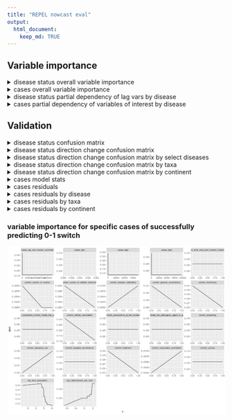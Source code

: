 ```yaml
---
title: "REPEL nowcast eval"
output: 
  html_document:
    keep_md: TRUE
---
```




## Variable importance
<details>
<summary>disease status overall variable importance</summary>
![](nowcast_model_eval_files/figure-html/ds-var-importance-1.png)<!-- -->
</details>

<details>
<summary>cases overall variable importance</summary>
![](nowcast_model_eval_files/figure-html/cs-var-importance-1.png)<!-- -->
</details>

<details>
<summary>disease status partial dependency of lag vars by disease</summary>
![](nowcast_model_eval_files/figure-html/ds-lag-pd-by-disease-1.png)<!-- -->
</details>

<details>
<summary>cases partial dependency of variables of interest by disease</summary>
![](nowcast_model_eval_files/figure-html/cs-lag-pd-by-disease-1.png)<!-- -->
</details>


## Validation








<details>
<summary>disease status confusion matrix</summary>
<table class="table" style="margin-left: auto; margin-right: auto;">
 <thead>
  <tr>
   <th style="text-align:left;"> .metric </th>
   <th style="text-align:left;"> desc </th>
   <th style="text-align:left;"> model </th>
   <th style="text-align:right;"> full_model </th>
  </tr>
 </thead>
<tbody>
  <tr>
   <td style="text-align:left;"> accuracy </td>
   <td style="text-align:left;"> proportion of the data that are predicted correctly </td>
   <td style="text-align:left;"> baseline </td>
   <td style="text-align:right;"> 0.92 </td>
  </tr>
  <tr>
   <td style="text-align:left;"> accuracy </td>
   <td style="text-align:left;"> proportion of the data that are predicted correctly </td>
   <td style="text-align:left;"> xgboost </td>
   <td style="text-align:right;"> 0.97 </td>
  </tr>
  <tr>
   <td style="text-align:left;"> kap </td>
   <td style="text-align:left;"> similar measure to accuracy(), but is normalized by the accuracy that would be expected by chance alone and is very useful when one or more classes have large frequency distributions. </td>
   <td style="text-align:left;"> baseline </td>
   <td style="text-align:right;"> 0.56 </td>
  </tr>
  <tr>
   <td style="text-align:left;"> kap </td>
   <td style="text-align:left;"> similar measure to accuracy(), but is normalized by the accuracy that would be expected by chance alone and is very useful when one or more classes have large frequency distributions. </td>
   <td style="text-align:left;"> xgboost </td>
   <td style="text-align:right;"> 0.87 </td>
  </tr>
</tbody>
</table>
</details>

<details>
<summary>disease status direction change confusion matrix</summary>
<table class="table" style="margin-left: auto; margin-right: auto;">
 <thead>
  <tr>
   <th style="text-align:left;"> .metric </th>
   <th style="text-align:left;"> desc </th>
   <th style="text-align:left;"> model </th>
   <th style="text-align:right;"> full_model </th>
  </tr>
 </thead>
<tbody>
  <tr>
   <td style="text-align:left;"> accuracy </td>
   <td style="text-align:left;"> proportion of the data that are predicted correctly </td>
   <td style="text-align:left;"> baseline </td>
   <td style="text-align:right;"> 0.92 </td>
  </tr>
  <tr>
   <td style="text-align:left;"> accuracy </td>
   <td style="text-align:left;"> proportion of the data that are predicted correctly </td>
   <td style="text-align:left;"> xgboost </td>
   <td style="text-align:right;"> 0.97 </td>
  </tr>
  <tr>
   <td style="text-align:left;"> kap </td>
   <td style="text-align:left;"> similar measure to accuracy(), but is normalized by the accuracy that would be expected by chance alone and is very useful when one or more classes have large frequency distributions. </td>
   <td style="text-align:left;"> baseline </td>
   <td style="text-align:right;"> 0.14 </td>
  </tr>
  <tr>
   <td style="text-align:left;"> kap </td>
   <td style="text-align:left;"> similar measure to accuracy(), but is normalized by the accuracy that would be expected by chance alone and is very useful when one or more classes have large frequency distributions. </td>
   <td style="text-align:left;"> xgboost </td>
   <td style="text-align:right;"> 0.48 </td>
  </tr>
</tbody>
</table>
Note there are baseline cases where disease status is positive but cases are NA, which are imputed in the model as 0. 
</details>


<details>
<summary>disease status direction change confusion matrix by select diseases</summary>
<table class="table" style="margin-left: auto; margin-right: auto;">
 <thead>
  <tr>
   <th style="text-align:left;"> Disease </th>
   <th style="text-align:left;"> Baseline Accuracy </th>
   <th style="text-align:left;"> REPEL (Overall/New Outbreaks) </th>
  </tr>
 </thead>
<tbody>
  <tr>
   <td style="text-align:left;"> foot and mouth disease </td>
   <td style="text-align:left;"> 67% </td>
   <td style="text-align:left;"> 100% / 100% </td>
  </tr>
  <tr>
   <td style="text-align:left;"> vesicular stomatitis </td>
   <td style="text-align:left;"> 62% </td>
   <td style="text-align:left;"> 98% / 93% </td>
  </tr>
  <tr>
   <td style="text-align:left;"> ovine bluetongue disease </td>
   <td style="text-align:left;"> 44% </td>
   <td style="text-align:left;"> 91% / 78% </td>
  </tr>
  <tr>
   <td style="text-align:left;"> rift valley fever </td>
   <td style="text-align:left;"> 44% </td>
   <td style="text-align:left;"> 83% / 68% </td>
  </tr>
  <tr>
   <td style="text-align:left;"> pleuropneumonia </td>
   <td style="text-align:left;"> 97% </td>
   <td style="text-align:left;"> 99% / 41% </td>
  </tr>
  <tr>
   <td style="text-align:left;"> peste des petits ruminants </td>
   <td style="text-align:left;"> 93% </td>
   <td style="text-align:left;"> 97% / 35% </td>
  </tr>
  <tr>
   <td style="text-align:left;"> ovine pox disease </td>
   <td style="text-align:left;"> 95% </td>
   <td style="text-align:left;"> 97% / 27% </td>
  </tr>
  <tr>
   <td style="text-align:left;"> lumpy skin disease </td>
   <td style="text-align:left;"> 95% </td>
   <td style="text-align:left;"> 95% / 20% </td>
  </tr>
  <tr>
   <td style="text-align:left;"> newcastle disease </td>
   <td style="text-align:left;"> 85% </td>
   <td style="text-align:left;"> 91% / 14% </td>
  </tr>
  <tr>
   <td style="text-align:left;"> african swine fever </td>
   <td style="text-align:left;"> 95% </td>
   <td style="text-align:left;"> 97% / 10% </td>
  </tr>
  <tr>
   <td style="text-align:left;"> highly pathogenic avian influenza </td>
   <td style="text-align:left;"> 94% </td>
   <td style="text-align:left;"> 94% / 9% </td>
  </tr>
  <tr>
   <td style="text-align:left;"> classical swine fever </td>
   <td style="text-align:left;"> 97% </td>
   <td style="text-align:left;"> 97% / 5% </td>
  </tr>
  <tr>
   <td style="text-align:left;"> swine vesicular disease </td>
   <td style="text-align:left;"> 100% </td>
   <td style="text-align:left;"> 100% / 0% </td>
  </tr>
  <tr>
   <td style="text-align:left;"> african horse sickness </td>
   <td style="text-align:left;"> 99% </td>
   <td style="text-align:left;"> 99% / 0% </td>
  </tr>
</tbody>
</table>
</details>

<details>
<summary>disease status direction change confusion matrix by taxa</summary>
<table class="table" style="margin-left: auto; margin-right: auto;">
 <thead>
  <tr>
   <th style="text-align:left;"> Taxa </th>
   <th style="text-align:left;"> Baseline Accuracy </th>
   <th style="text-align:left;"> REPEL (Overall/New Outbreaks) </th>
  </tr>
 </thead>
<tbody>
  <tr>
   <td style="text-align:left;"> buffaloes </td>
   <td style="text-align:left;"> 54% </td>
   <td style="text-align:left;"> 99% / 97% </td>
  </tr>
  <tr>
   <td style="text-align:left;"> cats </td>
   <td style="text-align:left;"> 64% </td>
   <td style="text-align:left;"> 99% / 97% </td>
  </tr>
  <tr>
   <td style="text-align:left;"> dogs </td>
   <td style="text-align:left;"> 78% </td>
   <td style="text-align:left;"> 98% / 90% </td>
  </tr>
  <tr>
   <td style="text-align:left;"> camelidae </td>
   <td style="text-align:left;"> 45% </td>
   <td style="text-align:left;"> 94% / 89% </td>
  </tr>
  <tr>
   <td style="text-align:left;"> cervidae </td>
   <td style="text-align:left;"> 27% </td>
   <td style="text-align:left;"> 91% / 88% </td>
  </tr>
  <tr>
   <td style="text-align:left;"> hares/rabbits </td>
   <td style="text-align:left;"> 57% </td>
   <td style="text-align:left;"> 88% / 69% </td>
  </tr>
  <tr>
   <td style="text-align:left;"> sheep/goats </td>
   <td style="text-align:left;"> 93% </td>
   <td style="text-align:left;"> 98% / 65% </td>
  </tr>
  <tr>
   <td style="text-align:left;"> swine </td>
   <td style="text-align:left;"> 94% </td>
   <td style="text-align:left;"> 98% / 49% </td>
  </tr>
  <tr>
   <td style="text-align:left;"> cattle </td>
   <td style="text-align:left;"> 91% </td>
   <td style="text-align:left;"> 97% / 45% </td>
  </tr>
  <tr>
   <td style="text-align:left;"> equidae </td>
   <td style="text-align:left;"> 96% </td>
   <td style="text-align:left;"> 98% / 39% </td>
  </tr>
  <tr>
   <td style="text-align:left;"> birds </td>
   <td style="text-align:left;"> 88% </td>
   <td style="text-align:left;"> 95% / 8% </td>
  </tr>
</tbody>
</table>
</details>

<details>
<summary>disease status direction change confusion matrix by continent</summary>
<table class="table" style="margin-left: auto; margin-right: auto;">
 <thead>
  <tr>
   <th style="text-align:left;"> Continent </th>
   <th style="text-align:left;"> Baseline Accuracy </th>
   <th style="text-align:left;"> REPEL (Overall/New Outbreaks) </th>
  </tr>
 </thead>
<tbody>
  <tr>
   <td style="text-align:left;"> Americas </td>
   <td style="text-align:left;"> 89% </td>
   <td style="text-align:left;"> 97% / 55% </td>
  </tr>
  <tr>
   <td style="text-align:left;"> Asia </td>
   <td style="text-align:left;"> 93% </td>
   <td style="text-align:left;"> 97% / 54% </td>
  </tr>
  <tr>
   <td style="text-align:left;"> Africa </td>
   <td style="text-align:left;"> 92% </td>
   <td style="text-align:left;"> 97% / 45% </td>
  </tr>
  <tr>
   <td style="text-align:left;"> Europe </td>
   <td style="text-align:left;"> 92% </td>
   <td style="text-align:left;"> 96% / 40% </td>
  </tr>
  <tr>
   <td style="text-align:left;"> Oceania </td>
   <td style="text-align:left;"> 94% </td>
   <td style="text-align:left;"> 99% / 12% </td>
  </tr>
</tbody>
</table>
</details>

<details>
<summary>cases model stats</summary>

```
## # A tibble: 6 × 4
##   model    .metric .estimator     .estimate
##   <chr>    <chr>   <chr>              <dbl>
## 1 baseline rmse    standard   269883.      
## 2 xgboost  rmse    standard   440940.      
## 3 baseline rsq     standard        0.819   
## 4 xgboost  rsq     standard        0.000494
## 5 baseline mae     standard    10284.      
## 6 xgboost  mae     standard    14063.
```
</details>

<details>
<summary>cases residuals</summary>
![](nowcast_model_eval_files/figure-html/cd-resid-1.png)<!-- -->
</details>

<details>
<summary>cases residuals by disease</summary>
![](nowcast_model_eval_files/figure-html/cd-resid-disease-1.png)<!-- -->
</details>

<details>
<summary>cases residuals by taxa</summary>
![](nowcast_model_eval_files/figure-html/cd-resid-taxa-1.png)<!-- -->
</details>

<details>
<summary>cases residuals by continent</summary>
![](nowcast_model_eval_files/figure-html/cd-resid-continent-1.png)<!-- -->
</details>


### variable importance for specific cases of successfully predicting 0-1 switch
![](nowcast_model_eval_files/figure-html/unnamed-chunk-1-1.png)<!-- -->




